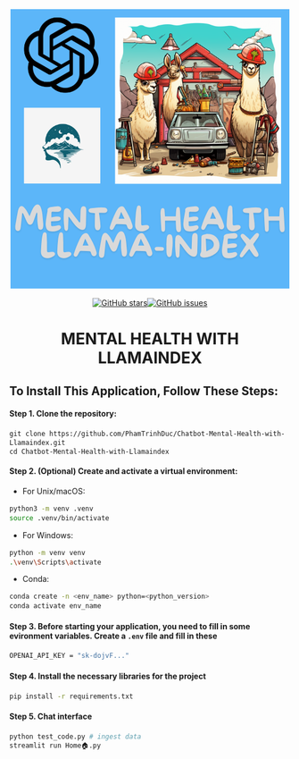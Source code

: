 
<div align="center">
<img src="./images/Logo.png" alt="pipeline"/>
</div>

<div align="center">

[![GitHub stars](https://img.shields.io/github/stars/PhamTrinhDuc/Chatbot-Mental-Health-with-Llamaindex)](https://github.com/PhamTrinhDuc/Chatbot-Mental-Health-with-Llamaindex/stargazers)[![GitHub issues](https://img.shields.io/github/issues/PhamTrinhDuc/Chatbot-Mental-Health-with-Llamaindex)](https://github.com/PhamTrinhDuc/Chatbot-Mental-Health-with-Llamaindex/issues)

# MENTAL HEALTH WITH LLAMAINDEX

</div>


## **To Install This Application, Follow These Steps:**

#### Step 1. Clone the repository:
    git clone https://github.com/PhamTrinhDuc/Chatbot-Mental-Health-with-Llamaindex.git
    cd Chatbot-Mental-Health-with-Llamaindex

#### Step 2. (Optional) Create and activate a virtual environment:
- For Unix/macOS:
```bash
python3 -m venv .venv
source .venv/bin/activate
```

- For Windows:
```bash
python -m venv venv
.\venv\Scripts\activate
```
- Conda:
```bash
conda create -n <env_name> python=<python_version> 
conda activate env_name
```

#### Step 3. Before starting your application, you need to fill in some evironment variables. Create a `.env` file and fill in these
```bash
OPENAI_API_KEY = "sk-dojvF..."
```

#### Step 4. Install the necessary libraries for the project 
```bash
pip install -r requirements.txt
```

#### Step 5. Chat interface
```bash
python test_code.py # ingest data
streamlit run Home🏠.py
```